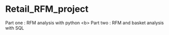# Retail_RFM_project

Part one : RFM analysis with python <b\>
Part two : RFM and basket analysis with SQL
